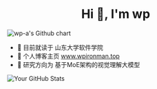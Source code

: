 <h1 align="center">Hi 👋, I'm wp</h1>

<img alt="wp-a's Github chart" src="https://ghchart.rshah.org/wp-a" />

- 🌱 目前就读于 山东大学软件学院
- 🌈 个人博客主页 www.wpironman.top
- 🔭 研究方向为 基于MoE架构的视觉理解大模型



![Your GitHub Stats](https://github-readme-stats.vercel.app/api/?username=wp-a&show_icons=true&theme=radical&count_private=true&hide=contribs)
